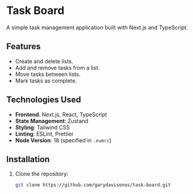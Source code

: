 # Task Board

A simple task management application built with Next.js and TypeScript.

## Features

- Create and delete lists.
- Add and remove tasks from a list.
- Move tasks between lists.
- Mark tasks as complete.

## Technologies Used

- **Frontend**: Next.js, React, TypeScript
- **State Management**: Zustand
- **Styling**: Tailwind CSS
- **Linting**: ESLint, Prettier
- **Node Version**: 18 (specified in `.nvmrc`)

## Installation

1. Clone the repository:
   ```bash
   git clone https://github.com/garydavisonos/task-board.git